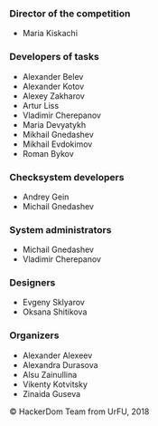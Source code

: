### Director of the competition

* Maria Kiskachi

### Developers of tasks

* Alexander Belev
* Alexander Kotov
* Alexey Zakharov
* Artur Liss
* Vladimir Cherepanov
* Maria Devyatykh
* Mikhail Gnedashev
* Mikhail Evdokimov
* Roman Bykov

### Checksystem developers

* Andrey Gein
* Michail Gnedashev

### System administrators

* Michail Gnedashev
* Vladimir Cherepanov

### Designers

* Evgeny Sklyarov
* Oksana Shitikova

### Organizers

* Alexander Alexeev
* Alexandra Durasova
* Alsu Zainullina
* Vikenty Kotvitsky
* Zinaida Guseva

&copy;  HackerDom Team from UrFU, 2018
